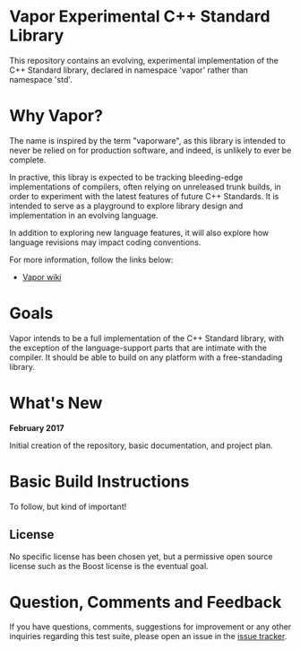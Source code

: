 Vapor Experimental C++ Standard Library
=======================================

This repository contains an evolving, experimental implementation of the C++
Standard library, declared in namespace 'vapor' rather than namespace 'std'.


Why Vapor?
==========

The name is inspired by the term "vaporware", as this library is intended to
never be relied on for production software, and indeed, is unlikely to ever be
complete.

In practive, this libray is expected to be tracking bleeding-edge
implementations of compilers, often relying on unreleased trunk builds, in
order to experiment with the latest features of future C++ Standards.  It is
intended to serve as a playground to explore library design and implementation
in an evolving language.

In addition to exploring new language features, it will also explore how
language revisions may impact coding conventions.

For more information, follow the links below:

* [Vapor wiki](http://github.com/alisdairm/vapor/wiki)


Goals
=====

Vapor intends to be a full implementation of the C++ Standard library, with the
exception of the language-support parts that are intimate with the compiler.
It should be able to build on any platform with a free-standading library.


What's New
==========

**February 2017** 

Initial creation of the repository, basic documentation, and project plan.


Basic Build Instructions
========================

To follow, but kind of important!


License
-------

No specific license has been chosen yet, but a permissive open source license
such as the Boost license is the eventual goal.


Question, Comments and Feedback
===============================
If you have questions, comments, suggestions for improvement or any other
inquiries regarding this test suite, please open an issue in the
[issue tracker](https://github.com/alisdairm/vapor/issues).

